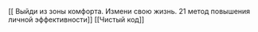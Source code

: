 [[ Выйди из зоны комфорта. Измени свою жизнь. 21 метод повышения личной эффективности]]
[[Чистый код]]

